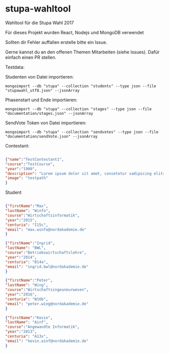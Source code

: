 # stupa-wahltool
Wahltool für die Stupa Wahl 2017

Für dieses Projekt wurden React, Nodejs und MongoDB verwendet

Sollten dir Fehler auffallen erstelle bitte ein Issue.

Gerne kannst du an den offenen Themen Mitarbeiten (siehe Issues). Dafür einfach einen PR stellen.

Testdata:

Studenten von Datei importieren:
```shell
mongoimport --db "stupa" --collection "students" --type json --file "stupawahl_utf8.json" --jsonArray
```

Phasenstart und Ende importieren:
```shell
mongoimport --db "stupa" --collection "stages" --type json --file "documentation/stages.json" --jsonArray
```

SendVote Token von Datei importieren:
```shell
mongoimport --db "stupa" --collection "sendvotes" --type json --file "documentation/sendVote.json" --jsonArray
```

Contestant:
```json

{"name":"TestContestant1",
"course":"TestCourse",
"year":"1900",
"description": "Lorem ipsum dolor sit amet, consetetur sadipscing elitr, sed diam nonumy eirmod tempor invidunt ut labore et dolore magna aliquyam erat, sed diam voluptua. At vero eos et accusam et justo duo dolores et ea rebum. Stet clita kasd gubergren, no sea takimata sanctus est Lorem ipsum dolor sit amet. Lorem ipsum dolor sit amet, consetetur sadipscing elitr, sed diam nonumy eirmod tempor invidunt ut labore et dolore magna aliquyam erat, sed diam voluptua. At vero eos et accusam et justo duo dolores et ea rebum. Stet clita kasd gubergren, no sea takimata sanctus est Lorem ipsum dolor sit amet. Lorem ipsum dolor sit amet, consetetur sadipscing elitr, sed diam nonumy eirmod tempor invidunt ut labore et dolore magna aliquyam erat, sed diam voluptua. At vero eos et accusam et justo duo dolores et ea rebum. Stet clita kasd gubergren, no sea takimata sanctus est Lorem ipsum dolor sit amet.",
"image": "testpath"
}
```

Student
```json

{"firstName":"Max",
"lastName": "Winfo",
"course":"Wirtschaftsinformatik",
"year":"2015",
"centuria": "I15c",
"email": "max.winfo@nordakademie.de"
}

{"firstName":"Ingrid",
"lastName": "BWL",
"course":"Betriebswirtschaftslehre",
"year":"2014",
"centuria": "B14a",
"email": "ingrid.bwl@nordakademie.de"
}

{"firstName":"Peter",
"lastName": "Wing",
"course":"Wirtschaftsingeuneurwesen",
"year":"2016",
"centuria": "W16b",
"email": "peter.wing@nordakademie.de"
}

{"firstName":"Kevin",
"lastName": "Ainf",
"course":"Angewandte Informatik",
"year":"2013",
"centuria": "A13x",
"email": "kevin.ainf@nordakademie.de"
}
```